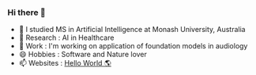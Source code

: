 ### Hi there 👋
- 🌱 I studied MS in Artificial Intelligence at Monash University, Australia
- 🤔 Research : AI in Healthcare
- 🔭 Work : I'm working on application of foundation models in audiology
- 😄 Hobbies : Software and Nature lover
- 📫 Websites : [Hello World 🌎](https://debabratamishra.github.io/)
<!--
**debabratamishra/debabratamishra** is a ✨ _special_ ✨ repository because its `README.md` (this file) appears on your GitHub profile.

Here are some ideas to get you started:

- 🔭 I’m currently working on ...
- 🌱 I’m currently learning ...
- 👯 I’m looking to collaborate on ...
- 🤔 I’m looking for help with ...
- 💬 Ask me about ...
- 📫 How to reach me: ...
- 😄 Pronouns: ...
- ⚡ Fun fact: ...
-->
